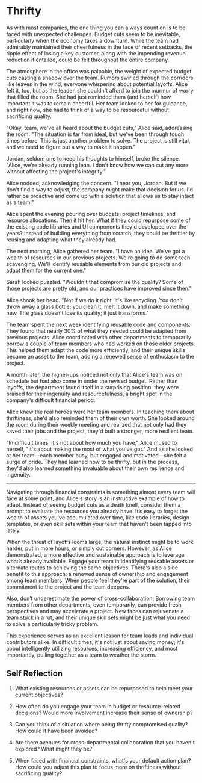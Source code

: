 # Thrifty

As with most companies, the one thing you can always count on is to be faced with unexpected challenges. Budget cuts seem to be inevitable, particularly when the economy takes a downturn. While the team had admirably maintained their cheerfulness in the face of recent setbacks, the ripple effect of losing a key customer, along with the impending revenue reduction it entailed, could be felt throughout the entire company.

The atmosphere in the office was palpable, the weight of expected budget cuts casting a shadow over the team. Rumors swirled through the corridors like leaves in the wind, everyone whispering about potential layoffs. Alice felt it, too, but as the leader, she couldn't afford to join the murmur of worry that filled the room. She had just reminded them (and herself) how important it was to remain cheerful. Her team looked to her for guidance, and right now, she had to think of a way to be resourceful without sacrificing quality.

"Okay, team, we've all heard about the budget cuts," Alice said, addressing the room. "The situation is far from ideal, but we've been through tough times before. This is just another problem to solve. The project is still vital, and we need to figure out a way to make it happen."

Jordan, seldom one to keep his thoughts to himself, broke the silence. "Alice, we're already running lean. I don't know how we can cut any more without affecting the project's integrity."

Alice nodded, acknowledging the concern. "I hear you, Jordan. But if we don't find a way to adjust, the company might make that decision for us. I'd rather be proactive and come up with a solution that allows us to stay intact as a team."

Alice spent the evening pouring over budgets, project timelines, and resource allocations. Then it hit her. What if they could repurpose some of the existing code libraries and UI components they'd developed over the years? Instead of building everything from scratch, they could be thriftier by reusing and adapting what they already had.

The next morning, Alice gathered her team. "I have an idea. We've got a wealth of resources in our previous projects. We're going to do some tech scavenging. We'll identify reusable elements from our old projects and adapt them for the current one."

Sarah looked puzzled. "Wouldn't that compromise the quality? Some of those projects are pretty old, and our practices have improved since then."

Alice shook her head. "Not if we do it right. It's like recycling. You don't throw away a glass bottle; you clean it, melt it down, and make something new. The glass doesn't lose its quality; it just transforms."

The team spent the next week identifying reusable code and components. They found that nearly 30% of what they needed could be adapted from previous projects. Alice coordinated with other departments to temporarily borrow a couple of team members who had worked on those older projects. This helped them adapt the code more efficiently, and their unique skills became an asset to the team, adding a renewed sense of enthusiasm to the project.

A month later, the higher-ups noticed not only that Alice's team was on schedule but had also come in under the revised budget. Rather than layoffs, the department found itself in a surprising position: they were praised for their ingenuity and resourcefulness, a bright spot in the company's difficult financial period.

Alice knew the real heroes were her team members. In teaching them about thriftiness, she'd also reminded them of their own worth. She looked around the room during their weekly meeting and realized that not only had they saved their jobs and the project, they'd built a stronger, more resilient team.

"In difficult times, it's not about how much you have," Alice mused to herself, "it's about making the most of what you've got." And as she looked at her team—each member busy, but engaged and motivated—she felt a surge of pride. They had learned how to be thrifty, but in the process, they'd also learned something invaluable about their own resilience and ingenuity.

---

Navigating through financial constraints is something almost every team will face at some point, and Alice's story is an instructive example of how to adapt. Instead of seeing budget cuts as a death knell, consider them a prompt to evaluate the resources you already have. It’s easy to forget the wealth of assets you've accumulated over time, like code libraries, design templates, or even skill sets within your team that haven’t been tapped into lately.

When the threat of layoffs looms large, the natural instinct might be to work harder, put in more hours, or simply cut corners. However, as Alice demonstrated, a more effective and sustainable approach is to leverage what’s already available. Engage your team in identifying reusable assets or alternate routes to achieving the same objectives. There's also a side benefit to this approach: a renewed sense of ownership and engagement among team members. When people feel they're part of the solution, their commitment to the project and the team deepens.

Also, don’t underestimate the power of cross-collaboration. Borrowing team members from other departments, even temporarily, can provide fresh perspectives and may accelerate a project. New faces can rejuvenate a team stuck in a rut, and their unique skill sets might be just what you need to solve a particularly tricky problem.

This experience serves as an excellent lesson for team leads and individual contributors alike. In difficult times, it's not just about saving money; it's about intelligently utilizing resources, increasing efficiency, and most importantly, pulling together as a team to weather the storm.

## Self Reflection

1. What existing resources or assets can be repurposed to help meet your current objectives?

2. How often do you engage your team in budget or resource-related decisions? Would more involvement increase their sense of ownership?

3. Can you think of a situation where being thrifty compromised quality? How could it have been avoided?

4. Are there avenues for cross-departmental collaboration that you haven't explored? What might they be?

5. When faced with financial constraints, what's your default action plan? How could you adjust this plan to focus more on thriftiness without sacrificing quality?
